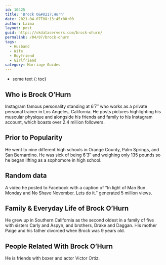 ```yaml
---
id: 10425
title: 'Brock O&#8217;Hurn'
date: 2021-04-07T08:13:45+00:00
author: Laima
layout: post
guid: https://ukdataservers.com/brock-ohurn/
permalink: /04/07/brock-ohurn
tags:
  - Husband
  - Wife
  - Boyfriend
  - Girlfriend
category: Marriage Guides
---
```


* some text
{: toc}


## Who is Brock O&#8217;Hurn
                  
                  
                  
Instagram famous personality standing at 6&#8217;7&#8243; who works as a private personal trainer in Los Angeles, California. He posts pictures highlighting his muscular physique and alongside his friends and family to his Instagram account, which boasts over 2.4 million followers. 
                  
              
            
              
            
                
                
                
## Prior to Popularity
                  
                  
                  
He went to nine different high schools in Orange County, Palm Springs, and San Bernardino. He was sick of being 6&#8217;3&#8243; and weighing only 135 pounds so he began lifting as a sophomore in high school.
                  
              
            
              
            
                
                
                
## Random data
                  
                  
                  
A video he posted to Facebook with a caption of &#8220;In light of Man Bun Monday and No Shave November. Lets do it.&#8221; generated 5 million views.
                  
              
            
              
            
                
                
                
## Family & Everyday Life of Brock O&#8217;Hurn
                  
                  
                  
He grew up in Southern California as the second oldest in a family of five with sisters Carly and Aspyn, and brothers, Drake and Daggan. His mother Paige and his father divorced when Brock was 9 years old.
                  
              
            
              
            
                
                
                
## People Related With Brock O&#8217;Hurn
                  
                  
                  
He is friends with boxer and actor Victor Ortiz.
                  
              
            
              
            
                
              
            
              
              
            
            
              
            
          
          
          
